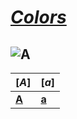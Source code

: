 # [**_Colors_**][colors]

## ![**A**][A]    <!-- This is reserved for letter "A" -->

|**[*A*]**|**[*a*]**|
|------------|------------|
|[**A**](*A*)|[**a**](*a*)|  



<!-- This is ***special*** to me -->

[colors]: https://example.com
[A]: "A", "a"
